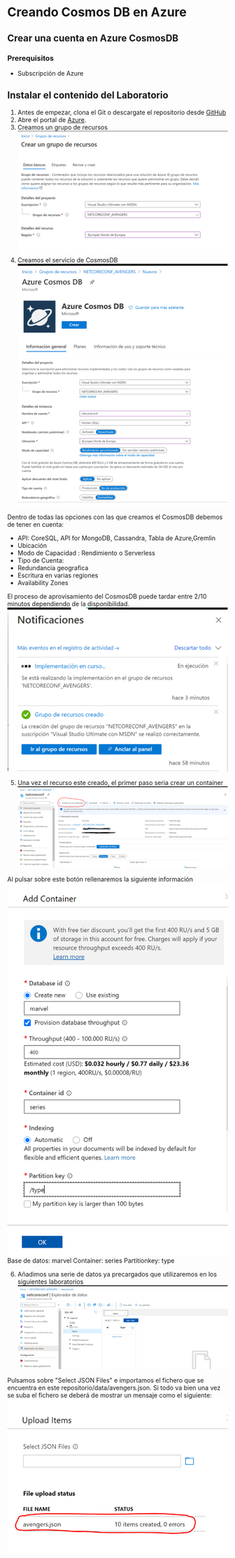 # Creando Cosmos DB en Azure

## Crear una cuenta en Azure CosmosDB 

### Prerequisitos
- Subscripción de Azure 

## Instalar el contenido del Laboratorio
1. Antes de empezar, clona el Git o descargate el repositorio desde [GitHub](https://github.com/netcoreconf/WorkshopVirtual2)
2. Abre el portal de [Azure](https://portal.azure.com).
3. Creamos un grupo de recursos 
![gruporecursos](images/grupoRecursos.PNG)
4. Creamos el servicio de CosmosDB
![cosmosdb](images/createCosmos.PNG)
![aprovisionandoelsitio](images/aprovisionamientoCosmos.PNG)

Dentro de todas las opciones con las que creamos el CosmosDB debemos de tener en cuenta:
- API: CoreSQL, API for MongoDB, Cassandra, Tabla de Azure,Gremlin
- Ubicación 
- Modo de Capacidad : Rendimiento o Serverless
- Tipo de Cuenta:
- Redundancia geografica
- Escritura en varias regiones
- Availability Zones

El proceso de aprovisamiento del CosmosDB puede tardar entre 2/10 minutos dependiendo de la disponibilidad.
![tiempo de aprovisionamiento](images/TiempoDeAprovisionamiento.PNG)

5. Una vez el recurso este creado, el primer paso seria crear un container
![create container](images/CreateContainer.PNG)

Al pulsar sobre este botón rellenaremos la siguiente información
![add container](images/AddContainer.PNG)
Base de datos: marvel
Container: series
Partitionkey: type

6. Añadimos una serie de datos ya precargados que utilizaremos en los siguientes laboratorios
![upload json](images/uploadJson.PNG)

Pulsamos sobre "Select JSON Files" e importamos el fichero que se encuentra en este repositorio/data/avengers.json. Si todo va bien una vez se suba el fichero se deberá de mostrar un mensaje como el siguiente:
![result json](images/resultJson.PNG)


